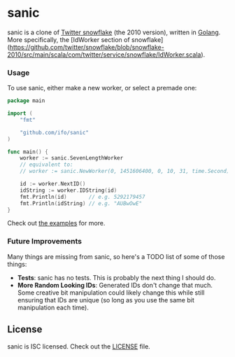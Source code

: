 sanic
=====

sanic is a clone of
[Twitter snowflake](https://github.com/twitter/snowflake/tree/snowflake-2010)
(the 2010 version), written in [Golang](https://golang.org/).
More specifically, the [IdWorker section of snowflake]
(https://github.com/twitter/snowflake/blob/snowflake-2010/src/main/scala/com/twitter/service/snowflake/IdWorker.scala).

### Usage

To use sanic, either make a new worker, or select a premade one:

```go
package main

import (
	"fmt"

	"github.com/ifo/sanic"
)

func main() {
	worker := sanic.SevenLengthWorker
	// equivalent to:
	// worker := sanic.NewWorker(0, 1451606400, 0, 10, 31, time.Second)

	id := worker.NextID()
	idString := worker.IDString(id)
	fmt.Println(id)       // e.g. 5292179457
	fmt.Println(idString) // e.g. "AUBwOwE"
}
```

Check out [the examples](https://github.com/ifo/sanic/tree/master/examples) for
more.

### Future Improvements

Many things are missing from sanic, so here's a TODO list of some of those
things:

- **Tests**: sanic has no tests.
This is probably the next thing I should do.
- **More Random Looking IDs**: Generated IDs don't change that much.
Some creative bit manipulation could likely change this while still ensuring
that IDs are unique (so long as you use the same bit manipulation each time).

## License

sanic is ISC licensed.
Check out the [LICENSE](https://github.com/ifo/sanic/blob/master/LICENSE) file.
